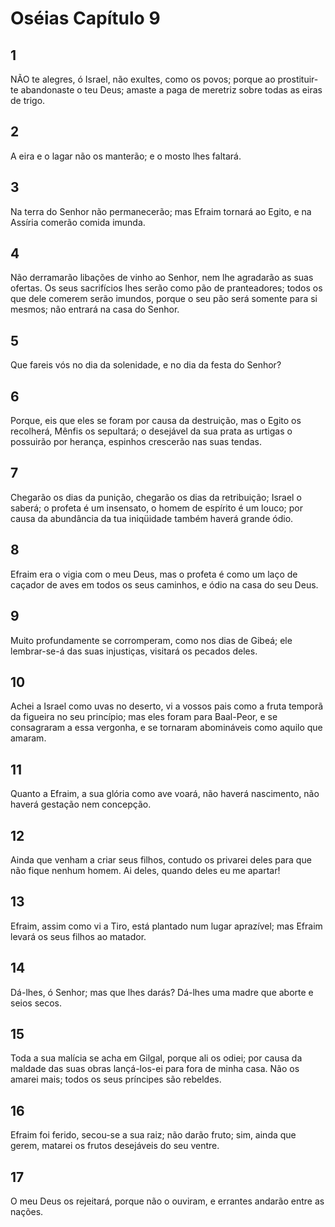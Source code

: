 # Oséias Capítulo 9

## 1
NÃO te alegres, ó Israel, não exultes, como os povos; porque ao prostituir-te abandonaste o teu Deus; amaste a paga de meretriz sobre todas as eiras de trigo.

## 2
A eira e o lagar não os manterão; e o mosto lhes faltará.

## 3
Na terra do Senhor não permanecerão; mas Efraim tornará ao Egito, e na Assíria comerão comida imunda.

## 4
Não derramarão libações de vinho ao Senhor, nem lhe agradarão as suas ofertas. Os seus sacrifícios lhes serão como pão de pranteadores; todos os que dele comerem serão imundos, porque o seu pão será somente para si mesmos; não entrará na casa do Senhor.

## 5
Que fareis vós no dia da solenidade, e no dia da festa do Senhor?

## 6
Porque, eis que eles se foram por causa da destruição, mas o Egito os recolherá, Mênfis os sepultará; o desejável da sua prata as urtigas o possuirão por herança, espinhos crescerão nas suas tendas.

## 7
Chegarão os dias da punição, chegarão os dias da retribuição; Israel o saberá; o profeta é um insensato, o homem de espírito é um louco; por causa da abundância da tua iniqüidade também haverá grande ódio.

## 8
Efraim era o vigia com o meu Deus, mas o profeta é como um laço de caçador de aves em todos os seus caminhos, e ódio na casa do seu Deus.

## 9
Muito profundamente se corromperam, como nos dias de Gibeá; ele lembrar-se-á das suas injustiças, visitará os pecados deles.

## 10
Achei a Israel como uvas no deserto, vi a vossos pais como a fruta temporã da figueira no seu princípio; mas eles foram para Baal-Peor, e se consagraram a essa vergonha, e se tornaram abomináveis como aquilo que amaram.

## 11
Quanto a Efraim, a sua glória como ave voará, não haverá nascimento, não haverá gestação nem concepção.

## 12
Ainda que venham a criar seus filhos, contudo os privarei deles para que não fique nenhum homem. Ai deles, quando deles eu me apartar!

## 13
Efraim, assim como vi a Tiro, está plantado num lugar aprazível; mas Efraim levará os seus filhos ao matador.

## 14
Dá-lhes, ó Senhor; mas que lhes darás? Dá-lhes uma madre que aborte e seios secos.

## 15
Toda a sua malícia se acha em Gilgal, porque ali os odiei; por causa da maldade das suas obras lançá-los-ei para fora de minha casa. Não os amarei mais; todos os seus príncipes são rebeldes.

## 16
Efraim foi ferido, secou-se a sua raiz; não darão fruto; sim, ainda que gerem, matarei os frutos desejáveis do seu ventre.

## 17
O meu Deus os rejeitará, porque não o ouviram, e errantes andarão entre as nações.

